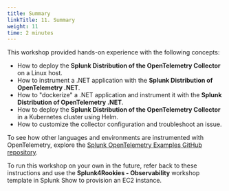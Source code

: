 ```yaml
---
title: Summary
linkTitle: 11. Summary
weight: 11
time: 2 minutes
---
```


This workshop provided hands-on experience with the following concepts:

* How to deploy the **Splunk Distribution of the OpenTelemetry Collector** on a Linux host. 
* How to instrument a .NET application with the **Splunk Distribution of OpenTelemetry .NET**. 
* How to "dockerize" a .NET application and instrument it with the **Splunk Distribution of OpenTelemetry .NET**.
* How to deploy the **Splunk Distribution of the OpenTelemetry Collector** in a Kubernetes cluster using Helm. 
* How to customize the collector configuration and troubleshoot an issue.

To see how other languages and environments are instrumented with OpenTelemetry,
explore the [Splunk OpenTelemetry Examples GitHub repository](https://github.com/signalfx/splunk-opentelemetry-examples). 

To run this workshop on your own in the future, refer back to these instructions and use the **Splunk4Rookies - Observability** 
workshop template in Splunk Show to provision an EC2 instance. 